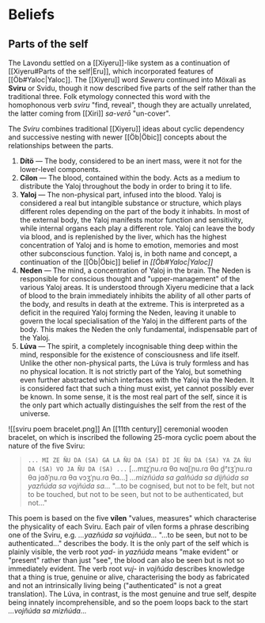 # Beliefs
## Parts of the self
The Lavondu settled on a [[Xiyeru]]-like system as a continuation of [[Xiyeru#Parts of the self|Eru]], which incorporated features of [[Öb#Yaloc|Yaloc]]. The [[Xiyeru]] word *Seweru* continued into Möxali as **Sviru** or Svidu, though it now described five parts of the self rather than the traditional three. Folk etymology connected this word with the homophonous verb *sviru* "find, reveal", though they are actually unrelated, the latter coming from [[Xiri]] *sa-verō* "un-cover".

The *Sviru* combines traditional [[Xiyeru]] ideas about cyclic dependency and successive nesting with newer [[Öb|Öbic]] concepts about the relationships between the parts.
1. **Dítö** — The body, considered to be an inert mass, were it not for the lower-level components.
2. **Cílon** — The blood, contained within the body. Acts as a medium to distribute the Yaloj throughout the body in order to bring it to life.
3. **Yaloj** — The non-physical part, infused into the blood. Yaloj is considered a real but intangible substance or structure, which plays different roles depending on the part of the body it inhabits. In most of the external body, the Yaloj manifests motor function and sensitivity, while internal organs each play a different role. Yaloj can leave the body via blood, and is replenished by the liver, which has the highest concentration of Yaloj and is home to emotion, memories and most other subconscious function. Yaloj is, in both name and concept, a continuation of the [[Öb|Öbic]] belief in *[[Öb#Yaloc|Yaloc]]*
4. **Neden** — The mind, a concentration of Yaloj in the brain. The Neden is responsible for conscious thought and "upper-management" of the various Yaloj areas. It is understood through Xiyeru medicine that a lack of blood to the brain immediately inhibits the ability of all other parts of the body, and results in death at the extreme. This is interpreted as a deficit in the required Yaloj forming the Neden, leaving it unable to govern the local specialisation of the Yaloj in the different parts of the body. This makes the Neden the only fundamental, indispensable part of the Yaloj.
5. **Lúva** — The spirit, a completely incognisable thing deep within the mind, responsible for the existence of consciousness and life itself. Unlike the other non-physical parts, the Lúva is truly formless and has no physical location. It is not strictly part of the Yaloj, but something even further abstracted which interfaces with the Yaloj via the Neden. It is considered fact that such a thing must exist, yet cannot possibly ever be known. In some sense, it is the most real part of the self, since it is the only part which actually distinguishes the self from the rest of the universe.

![[sviru poem bracelet.png]]
An [[11th century]] ceremonial wooden bracelet, on which is inscribed the following 25-mora cyclic poem about the nature of the five Sviru:
> `... MI ZE ÑU DA (SA) GA LA ÑU DA (SA) DI JE ÑU DA (SA) YA ZA ÑU DA (SA) VO JA ÑU DA (SA) ...`
> [...mɪz̪ˈɲu.ɾɑ θɑ ɴɑl̪ˈɲu.ɾɑ θɑ d̪ᶻɪʒˈɲu.ɾɑ θɑ jɑðˈɲu.ɾɑ θɑ vɔʒˈɲu.ɾɑ θɑ...]
> *...mizñúda sa galñúda sa dijñúda sa yazñúda sa vojñúda sa...*
> "...to be cognised, but not to be felt, but not to be touched, but not to be seen, but not to be authenticated, but not..."

This poem is based on the five **vílen** "values, measures" which characterise the physicality of each Sviru. Each pair of vílen forms a phrase describing one of the Sviru, e.g. *...yazñúda sa vojñúda...* "...to be seen, but not to be authenticated..." describes the body. It is the only part of the self which is plainly visible, the verb root *yad-* in *yazñúda* means "make evident" or "present" rather than just "see", the blood can also be seen but is not so immediately evident. The verb root *vuj-* in *vojñúda* describes knowledge that a thing is true, genuine or alive, characterising the body as fabricated and not an intrinsically living being ("authenticated" is not a great translation). The Lúva, in contrast, is the most genuine and true self, despite being innately incomprehensible, and so the poem loops back to the start *...vojñúda sa mizñúda...*